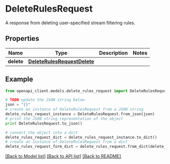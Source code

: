 # DeleteRulesRequest

A response from deleting user-specified stream filtering rules.

## Properties
Name | Type | Description | Notes
------------ | ------------- | ------------- | -------------
**delete** | [**DeleteRulesRequestDelete**](DeleteRulesRequestDelete.md) |  | 

## Example

```python
from openapi_client.models.delete_rules_request import DeleteRulesRequest

# TODO update the JSON string below
json = "{}"
# create an instance of DeleteRulesRequest from a JSON string
delete_rules_request_instance = DeleteRulesRequest.from_json(json)
# print the JSON string representation of the object
print DeleteRulesRequest.to_json()

# convert the object into a dict
delete_rules_request_dict = delete_rules_request_instance.to_dict()
# create an instance of DeleteRulesRequest from a dict
delete_rules_request_form_dict = delete_rules_request.from_dict(delete_rules_request_dict)
```
[[Back to Model list]](../README.md#documentation-for-models) [[Back to API list]](../README.md#documentation-for-api-endpoints) [[Back to README]](../README.md)


